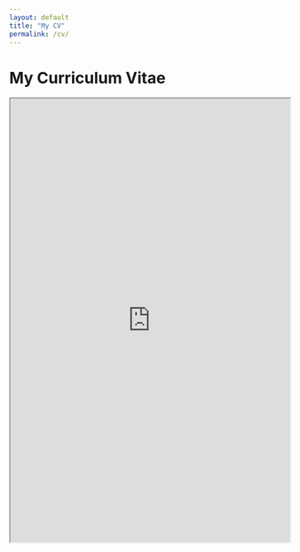 ```yaml
---
layout: default
title: "My CV"
permalink: /cv/
---
```


# My Curriculum Vitae

<iframe src="https://ryan-a-anderson.github.io/files/Ryan_Anderson_CV_092024.pdf" width="100%" height="800px">
    This browser does not support PDFs. Please download the PDF to view it: <a href="https://ryan-a-anderson.github.io/files/Ryan_Anderson_CV_092024.pdf">Download PDF</a>
</iframe>
